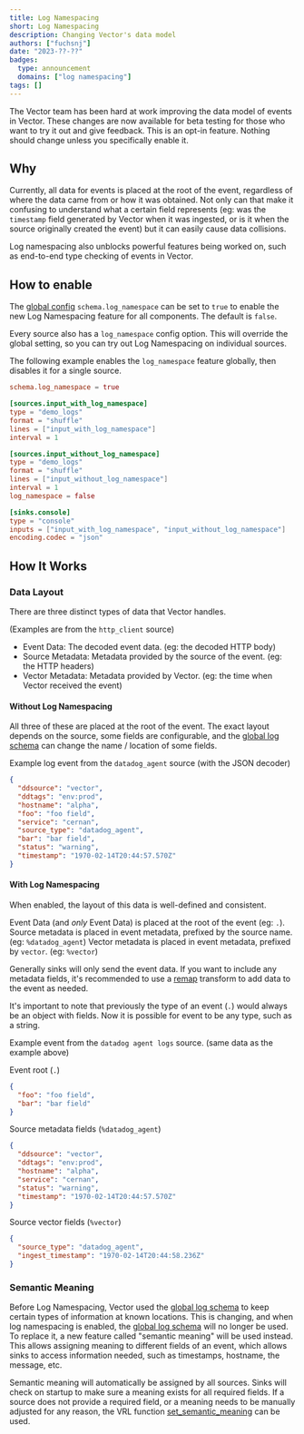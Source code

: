 ```yaml
---
title: Log Namespacing
short: Log Namespacing
description: Changing Vector's data model
authors: ["fuchsnj"]
date: "2023-??-??"
badges:
  type: announcement
  domains: ["log namespacing"]
tags: []
---
```


The Vector team has been hard at work improving the data model of events in Vector. These
changes are now available for beta testing for those who want to try it out and give feedback.
This is an opt-in feature. Nothing should change unless you specifically enable it.

## Why

Currently, all data for events is placed at the root of the event, regardless of where the data came
from or how it was obtained. Not only can that make it confusing to understand what a certain field
represents (eg: was the `timestamp` field generated by Vector when it was ingested, or is it when
the source originally created the event) but it can easily cause data collisions.

Log namespacing also unblocks powerful features being worked on, such as end-to-end type checking
of events in Vector.


## How to enable

The [global config] `schema.log_namespace` can be set to `true` to enable the new
Log Namespacing feature for all components. The default is `false`.

Every source also has a `log_namespace` config option. This will override the global setting,
so you can try out Log Namespacing on individual sources.

The following example enables the `log_namespace` feature globally, then disables it for a single
source.

```toml
schema.log_namespace = true

[sources.input_with_log_namespace]
type = "demo_logs"
format = "shuffle"
lines = ["input_with_log_namespace"]
interval = 1

[sources.input_without_log_namespace]
type = "demo_logs"
format = "shuffle"
lines = ["input_without_log_namespace"]
interval = 1
log_namespace = false

[sinks.console]
type = "console"
inputs = ["input_with_log_namespace", "input_without_log_namespace"]
encoding.codec = "json"

```

## How It Works


### Data Layout

There are three distinct types of data that Vector handles.

(Examples are from the `http_client` source)
- Event Data: The decoded event data. (eg: the decoded HTTP body)
- Source Metadata: Metadata provided by the source of the event. (eg: the HTTP headers)
- Vector Metadata: Metadata provided by Vector. (eg: the time when Vector received the event)

#### Without Log Namespacing
All three of these are placed at the root of the event. The exact layout depends on the source,
some fields are configurable, and the [global log schema] can change the name / location of some
fields.

Example log event from the `datadog_agent` source (with the JSON decoder)

```json
{
  "ddsource": "vector",
  "ddtags": "env:prod",
  "hostname": "alpha",
  "foo": "foo field",
  "service": "cernan",
  "source_type": "datadog_agent",
  "bar": "bar field",
  "status": "warning",
  "timestamp": "1970-02-14T20:44:57.570Z"
}
```

#### With Log Namespacing
When enabled, the layout of this data is well-defined and consistent.

Event Data (and _only_ Event Data) is placed at the root of the event (eg: `.`).
Source metadata is placed in event metadata, prefixed by the source name. (eg: `%datadog_agent`)
Vector metadata is placed in event metadata, prefixed by `vector`. (eg: `%vector`)

Generally sinks will only send the event data. If you want to include any metadata fields,
it's recommended to use a [remap] transform to add data to the event as needed.

It's important to note that previously the type of an event (`.`) would always be an object
with fields. Now it is possible for event to be any type, such as a string.

Example event from the `datadog agent logs` source. (same data as the example above)

Event root (`.`)
```json
{
  "foo": "foo field",
  "bar": "bar field"
}
```

Source metadata fields (`%datadog_agent`)

```json
{
  "ddsource": "vector",
  "ddtags": "env:prod",
  "hostname": "alpha",
  "service": "cernan",
  "status": "warning",
  "timestamp": "1970-02-14T20:44:57.570Z"
}
```

Source vector fields (`%vector`)
```json
{
  "source_type": "datadog_agent",
  "ingest_timestamp": "1970-02-14T20:44:58.236Z"
}
```

### Semantic Meaning

Before Log Namespacing, Vector used the [global log schema] to keep certain types of information
at known locations. This is changing, and when log namespacing is enabled, the [global log schema]
will no longer be used. To replace it, a new feature called "semantic meaning" will be used instead.
This allows assigning meaning to different fields of an event, which allows sinks to access
information needed, such as timestamps, hostname, the message, etc.

Semantic meaning will automatically be assigned by all sources. Sinks will check on startup to make
sure a meaning exists for all required fields. If a source does not provide a required field, or
a meaning needs to be manually adjusted for any reason, the VRL function [set_semantic_meaning] can
be used.

[global log schema]: /docs/reference/configuration/global-options/#log_schema
[set_semantic_meaning]: /docs/reference/vrl/functions/#set_semantic_meaning
[remap]: /docs/reference/configuration/transforms/remap/
[global config]: /docs/reference/configuration/global-options/#log_namespacing
